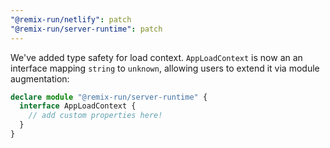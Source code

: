 ```yaml
---
"@remix-run/netlify": patch
"@remix-run/server-runtime": patch
---
```


We've added type safety for load context. `AppLoadContext` is now an an interface mapping `string` to `unknown`, allowing users to extend it via module augmentation:

```ts
declare module "@remix-run/server-runtime" {
  interface AppLoadContext {
    // add custom properties here!
  }
}
```
